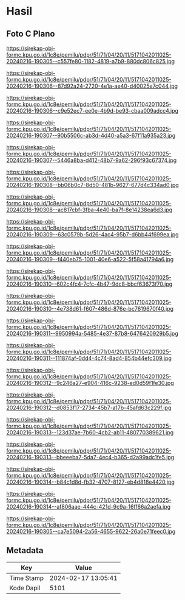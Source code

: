 # Hasil

## Foto C Plano

https://sirekap-obj-formc.kpu.go.id/1c8e/pemilu/pdpr/51/71/04/20/11/5171042011025-20240216-190305--c557fe80-1182-4819-a7b9-880dc806c825.jpg

https://sirekap-obj-formc.kpu.go.id/1c8e/pemilu/pdpr/51/71/04/20/11/5171042011025-20240216-190306--87d92a24-2720-4e1a-ae40-d40025e7c044.jpg

https://sirekap-obj-formc.kpu.go.id/1c8e/pemilu/pdpr/51/71/04/20/11/5171042011025-20240216-190306--c9e52ec7-ee0e-4b9d-be93-cbaa009adcc4.jpg

https://sirekap-obj-formc.kpu.go.id/1c8e/pemilu/pdpr/51/71/04/20/11/5171042011025-20240216-190307--90b5506c-ab3d-4d40-a5a3-67f11a935a23.jpg

https://sirekap-obj-formc.kpu.go.id/1c8e/pemilu/pdpr/51/71/04/20/11/5171042011025-20240216-190307--5446a8ba-d412-48b7-9a62-296f93c67374.jpg

https://sirekap-obj-formc.kpu.go.id/1c8e/pemilu/pdpr/51/71/04/20/11/5171042011025-20240216-190308--bb06b0c7-8d50-481b-9627-677d4c334ad0.jpg

https://sirekap-obj-formc.kpu.go.id/1c8e/pemilu/pdpr/51/71/04/20/11/5171042011025-20240216-190308--ac817cbf-3fba-4e40-ba7f-8e14238ea6d3.jpg

https://sirekap-obj-formc.kpu.go.id/1c8e/pemilu/pdpr/51/71/04/20/11/5171042011025-20240216-190309--63c0579b-5d26-4ac4-95b7-d6bb44f699ea.jpg

https://sirekap-obj-formc.kpu.go.id/1c8e/pemilu/pdpr/51/71/04/20/11/5171042011025-20240216-190309--f440eb75-1001-40e6-a522-5f58a41794a6.jpg

https://sirekap-obj-formc.kpu.go.id/1c8e/pemilu/pdpr/51/71/04/20/11/5171042011025-20240216-190310--602c4fc4-7cfc-4b47-9dc8-bbcf63673f70.jpg

https://sirekap-obj-formc.kpu.go.id/1c8e/pemilu/pdpr/51/71/04/20/11/5171042011025-20240216-190310--4e738d61-f607-486d-876e-bc7619670f40.jpg

https://sirekap-obj-formc.kpu.go.id/1c8e/pemilu/pdpr/51/71/04/20/11/5171042011025-20240216-190311--9950994a-5485-4e37-87b8-6476420929b5.jpg

https://sirekap-obj-formc.kpu.go.id/1c8e/pemilu/pdpr/51/71/04/20/11/5171042011025-20240216-190311--111874af-0dd4-4c74-8ad4-854b44efc309.jpg

https://sirekap-obj-formc.kpu.go.id/1c8e/pemilu/pdpr/51/71/04/20/11/5171042011025-20240216-190312--9c246a27-e904-416c-9238-ed0d59f1fe30.jpg

https://sirekap-obj-formc.kpu.go.id/1c8e/pemilu/pdpr/51/71/04/20/11/5171042011025-20240216-190312--d0853f17-2734-45b7-a17b-45afd63c229f.jpg

https://sirekap-obj-formc.kpu.go.id/1c8e/pemilu/pdpr/51/71/04/20/11/5171042011025-20240216-190313--123d37ae-7b60-4cb2-ab11-480770389621.jpg

https://sirekap-obj-formc.kpu.go.id/1c8e/pemilu/pdpr/51/71/04/20/11/5171042011025-20240216-190313--bbeeeba7-5da7-4ec4-b365-d2a99adc1fe5.jpg

https://sirekap-obj-formc.kpu.go.id/1c8e/pemilu/pdpr/51/71/04/20/11/5171042011025-20240216-190314--b84c1d8d-fb32-4707-8127-eb4d818e4420.jpg

https://sirekap-obj-formc.kpu.go.id/1c8e/pemilu/pdpr/51/71/04/20/11/5171042011025-20240216-190314--af806aae-444c-421d-9c9a-16ff66a2aefa.jpg

https://sirekap-obj-formc.kpu.go.id/1c8e/pemilu/pdpr/51/71/04/20/11/5171042011025-20240216-190305--ca7e5094-2a56-4655-9622-26a0e71feec0.jpg


## Metadata

| Key        | Value               |
| ---------- | ------------------- |
| Time Stamp | 2024-02-17 13:05:41 |
| Kode Dapil | 5101                |



